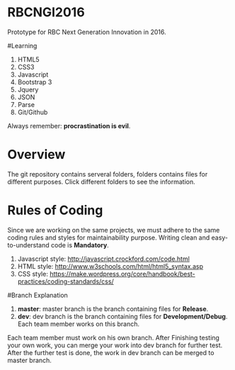 # RBCNGI2016
Prototype for RBC Next Generation Innovation in 2016.

#Learning
 
1. HTML5
2. CSS3
3. Javascript
4. Bootstrap 3
5. Jquery
6. JSON
7. Parse
8. Git/Github

Always remember: **procrastination is evil**.  

# Overview
The git repository contains serveral folders, folders contains files for different purposes. Click different folders to see the information.

# Rules of Coding
Since we are working on the same projects, we must adhere to the same coding rules and styles for maintainability purpose. Writing clean and easy-to-understand code is **Mandatory**. 

1. Javascript style:   http://javascript.crockford.com/code.html 
2. HTML style:  http://www.w3schools.com/html/html5_syntax.asp
3. CSS style:  https://make.wordpress.org/core/handbook/best-practices/coding-standards/css/

#Branch Explanation
1. **master**: master branch is the branch containing files for **Release**.
2. **dev**: dev branch is the branch containing files for **Development/Debug**. Each team member works on this branch.

Each team member must work on his own branch. After Finishing testing your own work, you can merge your work into dev branch for further test. After the further test is done, the work in dev branch can be merged to master branch.


